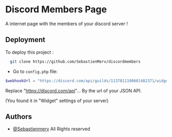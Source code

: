 # Discord Members Page

A internet page with the members of your discord server !


## Deployment

To deploy this project :

```bash
  git clone https://github.com/SebastienMerv/discordmembers
```

- Go to `config.php` file:
```php
$webhookUrl = "https://discord.com/api/guilds/1137811190601482371/widget.json";
```

Replace "https://discord.com/api"... By the url of your JSON API.

(You found it in "Widget" settings of your server)


## Authors

- [@Sebastienmerv](https://github.com/Sebastienmerv)
All Rights reserved

